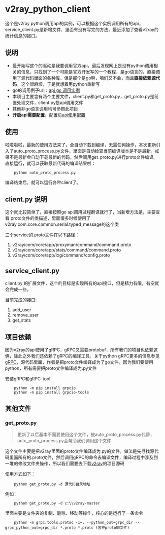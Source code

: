 # v2ray_python_client
这个是v2ray python调用api的实例，可以根据这个实例调用所有的api，service_client.py是新增文件，里面有没有写完的方法，最近添加了查看v2ray的统计信息的接口。
## 说明
- 最开始写这个的驱动是我要调用官方api，最后发现网上是没有python调用相关的信息，只找到了一个可能是官方开发写的一个教程，是go语言的，直接调用了源代码里面的各种库，但是那个是go啊，咱们又不会，而且**直接依赖源代码**，这个很麻烦，于是就想着用python重新写
- go的调用例子url：[api go 调用实例](https://medium.com/@TachyonDevel/%E8%B0%83%E7%94%A8-v2ray-%E6%8F%90%E4%BE%9B%E7%9A%84-api-%E6%8E%A5%E5%8F%A3%E8%BF%9B%E8%A1%8C%E7%94%A8%E6%88%B7%E5%A2%9E%E5%88%A0%E6%93%8D%E4%BD%9C-adf9ff972973)
- 本项目主要含有两个主要文件，client.py和get_proto.py，get_proto.py是前置处理文件，client.py是api调用文件
- 其他非go语言调用均可参照此项目
- **开启api需要配置**，配置见[api使用配置](https://medium.com/@TachyonDevel/%E8%B0%83%E7%94%A8-v2ray-%E6%8F%90%E4%BE%9B%E7%9A%84-api-%E6%8E%A5%E5%8F%A3%E8%BF%9B%E8%A1%8C%E7%94%A8%E6%88%B7%E5%A2%9E%E5%88%A0%E6%93%8D%E4%BD%9C-adf9ff972973)
## 使用
啦啦啦啦，最新的使用方法来了，全自动下载到编译，无需任何操作，本次更新引入了auto_proto_process.py文件，里面是自动检查当前编译版本是不是最新，如果不是最新会自动下载最新的代码，然后调用get_proto.py进行proto文件编译。直接运行，就可以获取最新代码的编译结果啦：

```commandline
    python auto_proto_process.py
```

编译结束后，就可以运行各种client了。


## client.py 说明
这个就比较简单了，直接按照go api调用过程翻译就行了，当新增方法是，主要查看.proto文件的类描述，里面很多时候使用了v2ray.com.core.common.serial.typed_message的这个类

三个service的.proto文件在以下路径：
1. v2ray/com/core/app/proxyman/command/command.proto
2. v2ray/com/core/app/stats/command/command.proto
3. v2ray/com/core/app/log/command/config.proto

## service_client.py
client.py 的扩展文件，这个的目标是实现所有的api接口，但是精力有限，有空就会完成一些。

目前完成的接口:
1. add_user
2. remove_user
3. get_stats


## 项目依赖
因为v2ray的api使用了gRPC，gRPC又需要protobuf，所有我们的项目也依赖这俩，除此之外我们还依赖了gRPC的编译工具，关于python gRPC更多的信息参见[gRPC](https://grpc.io/docs/quickstart/python.html)，源代码里面，作者是把proto文件编译成为了go文件，因为我们要使用python，所有需要把proto文件编译成为.py文件

安装gRPC和gRPC-tool

```commandline
    python -m pip install grpcio
    python -m pip install grpcio-tools
```

## 其他文件

### get_proto.py
> 更新了以后基本不需要使用这个文件，被auto_proto_process.py代替，auto_proto_process.py会帮助我们调用这个文件


这个文件主要是把v2ray里面的proto文件编译成为.py的文件，做法是先寻找源代码里面所有的.proto文件，然后调用gRPC的命令去编译文件，编译过程中涉及到一堆的修改文件夹操作，所以我们需要去下载[v2ray](https://github.com/v2ray/v2ray-core)的项目源码

使用方式如下：

```commandline
    python get_proto.py -d 源代码目录地址
```

例如：

```commandline
    python get_proto.py -d c:\\v2ray-master
```

里面主要是文件夹的复制、删除、移动等操作，核心的是运行了一条命令
```commandline
    python -m grpc.tools.protoc -I=. --python_out=grpc_dir --grpc_python_out=grpc_dir *.proto *.proto (各种proto同文件)
```




